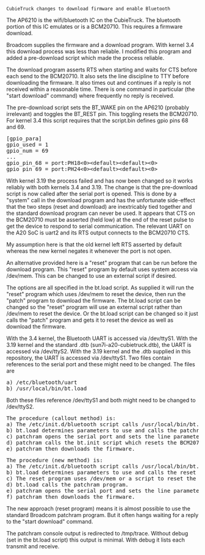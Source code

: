 	CubieTruck changes to download firmware and enable Bluetooth

The AP6210 is the wifi/bluetooth IC on the CubieTruck.  The bluetooth portion
of this IC emulates or is a BCM20710.  This requires a firmware download.

Broadcom supplies the firmware and a download program.  With kernel 3.4 this
download process was less than reliable.  I modified this program and added
a pre-download script which made the process reliable.


The download program asserts RTS when starting and waits for CTS before each send
to the BCM20710.  It also sets the line discipline to TTY before downloading
the firmware.  It also times out and continues if a reply is not received
within a reasonable time.  There is one command in particular (the "start
download" command) where frequently no reply is received.


The pre-download script sets the BT_WAKE pin on the AP6210 (probably irrelevant)
and toggles the BT_REST pin.  This toggling resets the BCM20710.  For kernel 3.4
this script requires that the script.bin defines gpio pins 68 and 69.

<pre>
[gpio_para]
gpio_used = 1
gpio_num = 69
...
gpio_pin_68 = port:PH18&lt;0>&lt;default>&lt;default>&lt;0>
gpio_pin_69 = port:PH24&lt;0>&lt;default>&lt;default>&lt;0>
</pre>


With kernel 3.19 the process failed and has now been changed so it works
reliably with both kernels 3.4 and 3.19.  The change is that the pre-download
script is now called after the serial port is opened.  This is done by a 
"system" call in the download program and has the unfortunate side-effect that
the two steps (reset and download) are inextricably tied together and the
standard download program can never be used.  It appears that CTS on the 
BCM20710 must be asserted (held low) at the end of the reset pulse to get the
device to respond to serial communication.  The relevant UART on the A20 SoC
is uart2 and its RTS output connects to the BCM20710 CTS.

My assumption here is that the old kernel left RTS asserted by default whereas
the new kernel negates it whenever the port is not open.

An alternative provided here is a "reset" program that can be run before the
download program.  This "reset" program by default uses system access via /dev/mem.
This can be changed to use an external script if desired.

The options are all specified in the bt.load script.  As supplied it will run
the "reset" program which uses /dev/mem to reset the device, then run the "patch"
program to download the firmware.  The bt.load script can be changed so the
"reset" program will use an external script rather than /dev/mem to reset the
device.  Or the bt.load script can be changed so it just calls the "patch"
program and gets it to reset the device as well as download the firmware.


With the 3.4 kernel, the Bluetooth UART is accessed via /dev/ttyS1.  With the 
3.19 kernel and the standard .dtb (sun7i-a20-cubietruck.dtb), the UART is
accessed via /dev/ttyS2.  With the 3.19 kernel and the .dtb supplied in this
repository, the UART is accessed via /dev/ttyS1.  Two files contain references
to the serial port and these might need to be changed.  The files are

<pre>
a) /etc/bluetooth/uart
b) /usr/local/bin/bt.load
</pre>

Both these files reference /dev/ttyS1 and both might need to be changed to
/dev/ttyS2.


<pre>
The procedure (callout method) is:
a) The /etc/init.d/bluetooth script calls /usr/local/bin/bt.load.
b) bt.load determines parameters to use and calls the patchram program.
c) patchram opens the serial port and sets the line parameters.
d) patchram calls the bt.init script which resets the BCM20710.
e) patchram then downloads the firmware.
</pre>

<pre>
The procedure (new method) is:
a) The /etc/init.d/bluetooth script calls /usr/local/bin/bt.load.
b) bt.load determines parameters to use and calls the reset program.
c) The reset program uses /dev/mem or a script to reset the device.
d) bt.load calls the patchram program.
e) patchram opens the serial port and sets the line parameters.
f) patchram then downloads the firmware.
</pre>


The new approach (reset program) means it is almost possible to use the
standard Broadcom patchram program.  But it often hangs waiting for a reply
to the "start download" command.

The patchram console output is redirected to /tmp/trace.  Without debug (set in
the bt.load script) this output is minimal.  With debug it lists each transmit
and receive.

